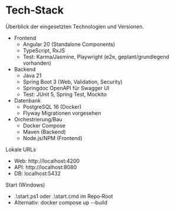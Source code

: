 # Tech‑Stack

Überblick der eingesetzten Technologien und Versionen.

- Frontend
  - Angular 20 (Standalone Components)
  - TypeScript, RxJS
  - Test: Karma/Jasmine, Playwright (e2e, geplant/grundlegend vorhanden)
- Backend
  - Java 21
  - Spring Boot 3 (Web, Validation, Security)
  - Springdoc OpenAPI für Swagger UI
  - Test: JUnit 5, Spring Test, Mockito
- Datenbank
  - PostgreSQL 16 (Docker)
  - Flyway Migrationen vorgesehen
- Orchestrierung/Bau
  - Docker Compose
  - Maven (Backend)
  - Node.js/NPM (Frontend)

Lokale URLs
- Web: http://localhost:4200
- API: http://localhost:8080
- DB: localhost:5432

Start (Windows)
- .\start.ps1 oder .\start.cmd im Repo‑Root
- Alternativ: docker compose up --build
